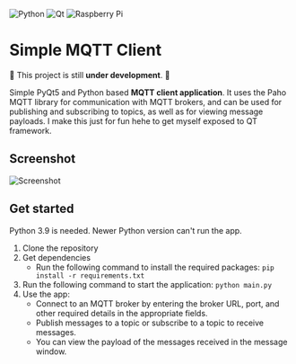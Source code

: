 ![Python](https://img.shields.io/badge/python-3.9-3670A0?style=for-the-badge&logo=python&logoColor=ffdd54)
![Qt](https://img.shields.io/badge/Qt-5-%23217346.svg?style=for-the-badge&logo=Qt&logoColor=white)
![Raspberry Pi](https://img.shields.io/badge/RaspberryPi-Pico-C51A4A?style=for-the-badge&logo=Raspberry-Pi)

# Simple MQTT Client

:construction: This project is still **under development**. :construction:

Simple PyQt5 and Python based **MQTT client application**. It uses the Paho MQTT library for 
communication with MQTT brokers, and can be used for publishing and subscribing to topics, as well as for viewing 
message payloads. I make this just for fun hehe to get myself exposed to QT framework.

## Screenshot

![Screenshot](https://i.imgur.com/zpy1lxh.png)

## Get started

Python 3.9 is needed. Newer Python version can't run the app.

1. Clone the repository
1. Get dependencies
   - Run the following command to install the required packages: `pip install -r requirements.txt`
1. Run the following command to start the application: `python main.py`
1. Use the app:
    - Connect to an MQTT broker by entering the broker URL, port, and other required details in the appropriate fields.
    - Publish messages to a topic or subscribe to a topic to receive messages.
    - You can view the payload of the messages received in the message window.
